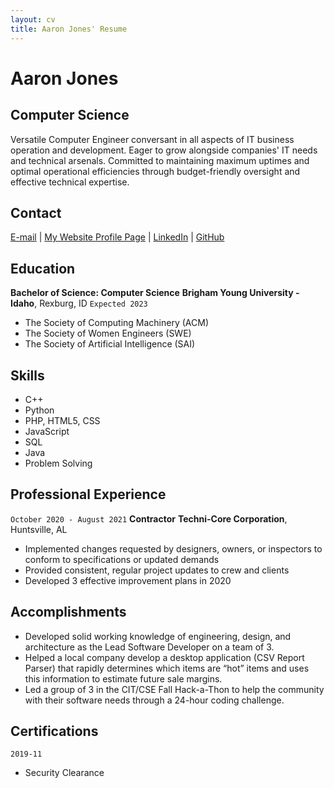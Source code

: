 ```yaml
---
layout: cv
title: Aaron Jones' Resume
---
```


# Aaron Jones

## Computer Science

Versatile Computer Engineer conversant in all aspects of IT business
operation and development. Eager to grow alongside companies' IT needs
and technical arsenals. Committed to maintaining maximum uptimes and
optimal operational efficiencies through budget-friendly oversight and
effective technical expertise.

## Contact

<div id="webaddress">
<a href="jonesl7acj@gmail.com">E-mail</a>
| <a href="https://zety.com/profile
/eportfolio/361">My Website Profile Page</a>
| <a href="https://www.linkedin.com/groups/13537407/">LinkedIn</a>
| <a href="https://github.com/byuids-resumes">GitHub</a>
</div>

## Education

**Bachelor of Science: Computer Science**
**Brigham Young University - Idaho**, Rexburg, ID
`Expected 2023`

-  The Society of Computing Machinery (ACM)
-  The Society of Women Engineers (SWE)
-  The Society of Artificial Intelligence (SAI)

## Skills

-  C++
-  Python
-  PHP, HTML5, CSS
-  JavaScript
-  SQL
-  Java
-  Problem Solving

## Professional Experience

`October 2020 - August 2021`
**Contractor**
**Techni-Core Corporation**, Huntsville, AL

-  Implemented changes requested by designers, owners, or inspectors to
   conform to specifications or updated demands
-  Provided consistent, regular project updates to crew and clients
-  Developed 3 effective improvement plans in 2020

## Accomplishments

-  Developed solid working knowledge of engineering, design, and
   architecture as the Lead Software Developer on a team of 3.
-  Helped a local company develop a desktop application
   (CSV Report Parser) that rapidly determines which items are
   “hot” items and uses this information to estimate future sale margins.
-  Led a group of 3 in the CIT/CSE Fall Hack-a-Thon to help the community
   with their software needs through a 24-hour coding challenge.

## Certifications

`2019-11`

-  Security Clearance

<!-- ### Footer

Last updated: December 2022 -->
